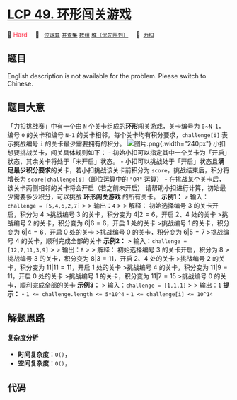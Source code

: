 # [LCP 49. 环形闯关游戏](https://2xiao.github.io/leetcode-js/lcp/LCP_49.html)

🔴 <font color=#ff334b>Hard</font>&emsp; 🔖&ensp; [`位运算`](/tag/bit-manipulation.md) [`并查集`](/tag/union-find.md) [`数组`](/tag/array.md) [`堆（优先队列）`](/tag/heap-priority-queue.md)&emsp; 🔗&ensp;[`力扣`](https://leetcode.cn/problems/K8GULz)

## 题目

English description is not available for the problem. Please switch to
Chinese.


## 题目大意

「力扣挑战赛」中有一个由 `N` 个关卡组成的**环形**闯关游戏，关卡编号为 `0`~`N-1`，编号 `0` 的关卡和编号 `N-1` 的关卡相邻。每个关卡均有积分要求，`challenge[i]` 表示挑战编号 `i` 的关卡最少需要拥有的积分。 ![图片.png](https://pic.leetcode-cn.com/1630392170-ucncVS-%E5%9B%BE%E7%89%87.png){:width="240px"} 小扣想要挑战关卡，闯关具体规则如下： \- 初始小扣可以指定其中一个关卡为「开启」状态，其余关卡将处于「未开启」状态。 \- 小扣可以挑战处于「开启」状态且**满足最少积分要求**的关卡，若小扣挑战该关卡前积分为 `score`，挑战结束后，积分将增长为 `score|challenge[i]`（即位运算中的 `"OR"` 运算） \- 在挑战某个关卡后，该关卡两侧相邻的关卡将会开启（若之前未开启） 请帮助小扣进行计算，初始最少需要多少积分，可以挑战 **环形闯关游戏** 的所有关卡。 **示例1：** > 输入：`challenge = [5,4,6,2,7]` > > 输出：`4` > > 解释： 初始选择编号 3 的关卡开启，积分为 4 >挑战编号 3 的关卡，积分变为 $4 | 2 = 6$，开启 2、4 处的关卡 >挑战编号 2 的关卡，积分变为 $6 | 6 = 6$，开启 1 处的关卡 >挑战编号 1 的关卡，积分变为 $6 | 4 = 6$，开启 0 处的关卡 >挑战编号 0 的关卡，积分变为 $6 | 5 = 7$ >挑战编号 4 的关卡，顺利完成全部的关卡 **示例2：** > 输入：`challenge = [12,7,11,3,9]` > > 输出：`8` > > 解释： 初始选择编号 3 的关卡开启，积分为 8 >挑战编号 3 的关卡，积分变为 $8 | 3 = 11$，开启 2、4 处的关卡 >挑战编号 2 的关卡，积分变为 $11 | 11 = 11$，开启 1 处的关卡 >挑战编号 4 的关卡，积分变为 $11 | 9 = 11$，开启 0 处的关卡 >挑战编号 1 的关卡，积分变为 $11 | 7 = 15$ >挑战编号 0 的关卡，顺利完成全部的关卡 **示例3：** > 输入：`challenge = [1,1,1]` > > 输出：`1` **提示：** \- `1 <= challenge.length <= 5*10^4` \- `1 <= challenge[i] <= 10^14`


## 解题思路

#### 复杂度分析

- **时间复杂度**：`O()`，
- **空间复杂度**：`O()`，

## 代码

```javascript

```